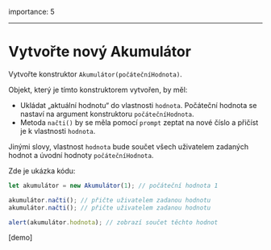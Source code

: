 importance: 5

---

# Vytvořte nový Akumulátor

Vytvořte konstruktor `Akumulátor(počátečníHodnota)`.

Objekt, který je tímto konstruktorem vytvořen, by měl:

- Ukládat „aktuální hodnotu“ do vlastnosti `hodnota`. Počáteční hodnota se nastaví na argument konstruktoru `počátečníHodnota`.
- Metoda `načti()` by se měla pomocí `prompt` zeptat na nové číslo a přičíst je k vlastnosti `hodnota`.

Jinými slovy, vlastnost `hodnota` bude součet všech uživatelem zadaných hodnot a úvodní hodnoty `počátečníHodnota`.

Zde je ukázka kódu:

```js
let akumulátor = new Akumulátor(1); // počáteční hodnota 1

akumulátor.načti(); // přičte uživatelem zadanou hodnotu
akumulátor.načti(); // přičte uživatelem zadanou hodnotu

alert(akumulátor.hodnota); // zobrazí součet těchto hodnot
```

[demo]
